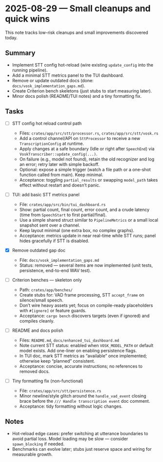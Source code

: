 <!-- markdownlint-disable -->

# 2025-08-29 — Small cleanups and quick wins

This note tracks low-risk cleanups and small improvements discovered today.

## Summary

-  Implement STT config hot-reload (wire existing `update_config` into the
  running pipeline).
-  Add a minimal STT metrics panel to the TUI dashboard.
-  Remove or update outdated docs (done: `docs/vosk_implementation_gaps.md`).
-  Create Criterion bench skeletons (just stubs to start measuring later).
-  Minor docs polish (README/TUI notes) and a tiny formatting fix.

## Tasks

-  [ ] STT config hot reload control path

  -  Files: `crates/app/src/stt/processor.rs`, `crates/app/src/stt/vosk.rs`
  -  Add a control channel/API on `SttProcessor` to receive a new
    `TranscriptionConfig` at runtime.
  -  Apply changes at a safe boundary (Idle or right after `SpeechEnd`) via
    `VoskTranscriber::update_config(...)`.
  -  On failure (e.g., model not found), retain the old recognizer and log an
    error; retry later with simple backoff.
  -  Optional: expose a simple trigger (watch a file path or a one-shot
    function called from main). Keep minimal.
  -  Acceptance: toggling `partial_results` or swapping `model_path` takes
    effect without restart and doesn’t panic.

-  [ ] TUI: add basic STT metrics panel

  -  File: `crates/app/src/bin/tui_dashboard.rs`
  -  Show: partial count, final count, error count, and a crude latency
    (time from `SpeechStart` to first partial/final).
  -  Use a simple shared struct similar to `PipelineMetrics` or a small local
    snapshot sent over a channel.
  -  Keep layout minimal (one extra box, no complex graphs).
  -  Acceptance: metrics update in near real-time while STT runs; panel hides
    gracefully if STT is disabled.

-  [x] Remove outdated gap doc

  -  File: `docs/vosk_implementation_gaps.md`
  -  Status: removed — several items are now implemented (unit tests,
     persistence, end-to-end WAV test).

-  [ ] Criterion benches — skeleton only

  -  Path: `crates/app/benches/`
  -  Create stubs for: VAD frame processing, STT `accept_frame` on
    silence/small speech.
  -  Don’t wire heavy assets yet; focus on compile-ready placeholders with
    `#[ignore]` or feature guards.
  -  Acceptance: `cargo bench` discovers targets (even if ignored) and
    compiles cleanly.

-  [ ] README and docs polish

  -  Files: `README.md`, `docs/enhanced_tui_dashboard.md`
  -  Note current STT status: enabled when `VOSK_MODEL_PATH` or default model
    exists. Add one-liner on enabling persistence flags.
  -  In TUI doc, mark STT metrics as “available” once implemented; otherwise
    keep “planned” consistent.
  -  Acceptance: concise, accurate instructions; no references to removed
    docs.

-  [ ] Tiny formatting fix (non-functional)

  -  File: `crates/app/src/stt/persistence.rs`
  -  Minor newline/style glitch around the `handle_vad_event` closing brace
    before the `/// Handle transcription event` doc comment.
  -  Acceptance: tidy formatting without logic changes.

## Notes

-  Hot-reload edge cases: prefer switching at utterance boundaries to avoid
  partial loss. Model loading may be slow — consider `spawn_blocking` if
  needed.
-  Benchmarks can evolve later; stubs just reserve space and wiring for
  measurable growth.
